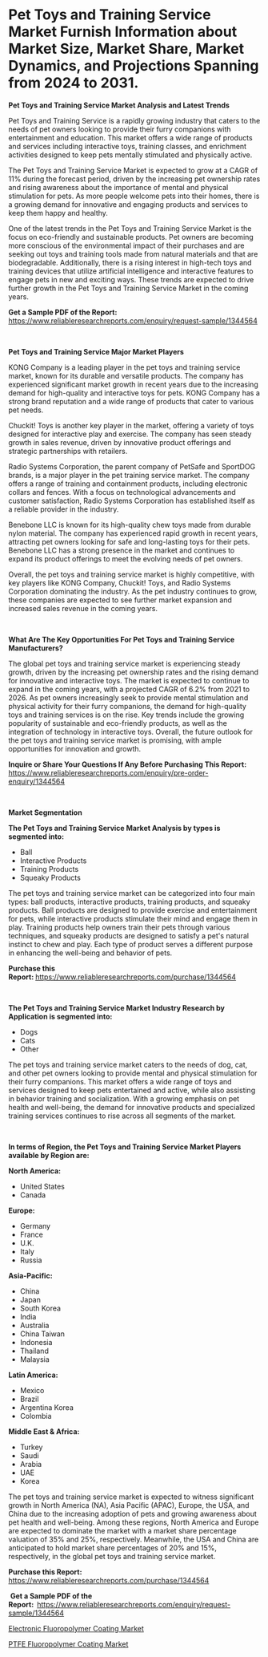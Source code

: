 <p><h1>Pet Toys and Training Service Market Furnish Information about Market Size, Market Share, Market Dynamics, and Projections Spanning from 2024 to 2031.</h1></p><p><strong>Pet Toys and Training Service Market Analysis and Latest Trends</strong></p>
<p><p>Pet Toys and Training Service is a rapidly growing industry that caters to the needs of pet owners looking to provide their furry companions with entertainment and education. This market offers a wide range of products and services including interactive toys, training classes, and enrichment activities designed to keep pets mentally stimulated and physically active.</p><p>The Pet Toys and Training Service Market is expected to grow at a CAGR of 11% during the forecast period, driven by the increasing pet ownership rates and rising awareness about the importance of mental and physical stimulation for pets. As more people welcome pets into their homes, there is a growing demand for innovative and engaging products and services to keep them happy and healthy.</p><p>One of the latest trends in the Pet Toys and Training Service Market is the focus on eco-friendly and sustainable products. Pet owners are becoming more conscious of the environmental impact of their purchases and are seeking out toys and training tools made from natural materials and that are biodegradable. Additionally, there is a rising interest in high-tech toys and training devices that utilize artificial intelligence and interactive features to engage pets in new and exciting ways. These trends are expected to drive further growth in the Pet Toys and Training Service Market in the coming years.</p></p>
<p><strong>Get a Sample PDF of the Report:&nbsp;</strong> <a href="https://www.reliableresearchreports.com/enquiry/request-sample/1344564">https://www.reliableresearchreports.com/enquiry/request-sample/1344564</a></p>
<p>&nbsp;</p>
<p><strong>Pet Toys and Training Service Major Market Players</strong></p>
<p><p>KONG Company is a leading player in the pet toys and training service market, known for its durable and versatile products. The company has experienced significant market growth in recent years due to the increasing demand for high-quality and interactive toys for pets. KONG Company has a strong brand reputation and a wide range of products that cater to various pet needs.</p><p>Chuckit! Toys is another key player in the market, offering a variety of toys designed for interactive play and exercise. The company has seen steady growth in sales revenue, driven by innovative product offerings and strategic partnerships with retailers.</p><p>Radio Systems Corporation, the parent company of PetSafe and SportDOG brands, is a major player in the pet training service market. The company offers a range of training and containment products, including electronic collars and fences. With a focus on technological advancements and customer satisfaction, Radio Systems Corporation has established itself as a reliable provider in the industry.</p><p>Benebone LLC is known for its high-quality chew toys made from durable nylon material. The company has experienced rapid growth in recent years, attracting pet owners looking for safe and long-lasting toys for their pets. Benebone LLC has a strong presence in the market and continues to expand its product offerings to meet the evolving needs of pet owners.</p><p>Overall, the pet toys and training service market is highly competitive, with key players like KONG Company, Chuckit! Toys, and Radio Systems Corporation dominating the industry. As the pet industry continues to grow, these companies are expected to see further market expansion and increased sales revenue in the coming years.</p></p>
<p>&nbsp;</p>
<p><strong>What Are The Key Opportunities For Pet Toys and Training Service Manufacturers?</strong></p>
<p><p>The global pet toys and training service market is experiencing steady growth, driven by the increasing pet ownership rates and the rising demand for innovative and interactive toys. The market is expected to continue to expand in the coming years, with a projected CAGR of 6.2% from 2021 to 2026. As pet owners increasingly seek to provide mental stimulation and physical activity for their furry companions, the demand for high-quality toys and training services is on the rise. Key trends include the growing popularity of sustainable and eco-friendly products, as well as the integration of technology in interactive toys. Overall, the future outlook for the pet toys and training service market is promising, with ample opportunities for innovation and growth.</p></p>
<p><strong>Inquire or Share Your Questions If Any Before Purchasing This Report:</strong> <a href="https://www.reliableresearchreports.com/enquiry/pre-order-enquiry/1344564">https://www.reliableresearchreports.com/enquiry/pre-order-enquiry/1344564</a></p>
<p>&nbsp;</p>
<p><strong>Market Segmentation</strong></p>
<p><strong>The Pet Toys and Training Service Market Analysis by types is segmented into:</strong></p>
<p><ul><li>Ball</li><li>Interactive Products</li><li>Training Products</li><li>Squeaky Products</li></ul></p>
<p><p>The pet toys and training service market can be categorized into four main types: ball products, interactive products, training products, and squeaky products. Ball products are designed to provide exercise and entertainment for pets, while interactive products stimulate their mind and engage them in play. Training products help owners train their pets through various techniques, and squeaky products are designed to satisfy a pet's natural instinct to chew and play. Each type of product serves a different purpose in enhancing the well-being and behavior of pets.</p></p>
<p><strong>Purchase this Report:&nbsp;</strong><a href="https://www.reliableresearchreports.com/purchase/1344564">https://www.reliableresearchreports.com/purchase/1344564</a></p>
<p>&nbsp;</p>
<p><strong>The Pet Toys and Training Service Market Industry Research by Application is segmented into:</strong></p>
<p><ul><li>Dogs</li><li>Cats</li><li>Other</li></ul></p>
<p><p>The pet toys and training service market caters to the needs of dog, cat, and other pet owners looking to provide mental and physical stimulation for their furry companions. This market offers a wide range of toys and services designed to keep pets entertained and active, while also assisting in behavior training and socialization. With a growing emphasis on pet health and well-being, the demand for innovative products and specialized training services continues to rise across all segments of the market.</p></p>
<p>&nbsp;</p>
<p><strong>In terms of Region, the Pet Toys and Training Service Market Players available by Region are:</strong></p>
<p>
    <p> <strong> North America: </strong>
        <ul>
            <li>United States</li>
            <li>Canada</li>
        </ul>
        </p> 
    <p> <strong> Europe: </strong>
        <ul>
            <li>Germany</li>
            <li>France</li>
            <li>U.K.</li>
            <li>Italy</li>
            <li>Russia</li>
        </ul>
        </p> 
    <p> <strong> Asia-Pacific: </strong>
        <ul>
            <li>China</li>
            <li>Japan</li>
            <li>South Korea</li>
            <li>India</li>
            <li>Australia</li>
            <li>China Taiwan</li>
            <li>Indonesia</li>
            <li>Thailand</li>
            <li>Malaysia</li>
        </ul>
        </p> 
    <p> <strong> Latin America: </strong>
        <ul>
            <li>Mexico</li>
            <li>Brazil</li>
            <li>Argentina Korea</li>
            <li>Colombia</li>
        </ul>
        </p> 
    <p> <strong> Middle East & Africa: </strong>
        <ul>
            <li>Turkey</li>
            <li>Saudi</li>
            <li>Arabia</li>
            <li>UAE</li>
            <li>Korea</li>
        </ul>
    </p>
    </p>
<p><p>The pet toys and training service market is expected to witness significant growth in North America (NA), Asia Pacific (APAC), Europe, the USA, and China due to the increasing adoption of pets and growing awareness about pet health and well-being. Among these regions, North America and Europe are expected to dominate the market with a market share percentage valuation of 35% and 25%, respectively. Meanwhile, the USA and China are anticipated to hold market share percentages of 20% and 15%, respectively, in the global pet toys and training service market.</p></p>
<p><strong>Purchase this Report: </strong><a href="https://www.reliableresearchreports.com/purchase/1344564">https://www.reliableresearchreports.com/purchase/1344564</a></p>
<p>&nbsp;<strong>Get a Sample PDF of the Report:&nbsp;&nbsp;</strong><a href="https://www.reliableresearchreports.com/enquiry/request-sample/1344564">https://www.reliableresearchreports.com/enquiry/request-sample/1344564</a></p>
<p><strong></strong></p>
<p><p><a href="https://github.com/RoccoManning/Market-Research-Report-List-3/blob/main/electronic-fluoropolymer-coating-market.md">Electronic Fluoropolymer Coating Market</a></p><p><a href="https://github.com/gulaimolin/Market-Research-Report-List-3/blob/main/ptfe-fluoropolymer-coating-market.md">PTFE Fluoropolymer Coating Market</a></p></p>